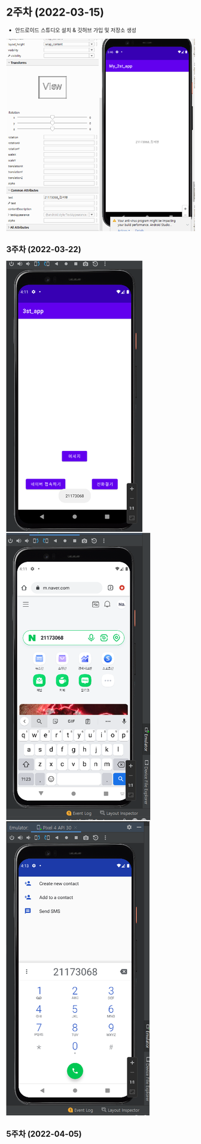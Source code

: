 # 2주차 (2022-03-15)
- 안드로이드 스튜디오 설치 & 깃허브 가입 및 저장소 생성

<img width="" height="" src="./pic/2st.PNG"></img>

## 3주차 (2022-03-22)

<img width="" height="" src="./pic/3st_1.PNG"></img>
<img width="" height="" src="./pic/3st_2.PNG"></img>
<img width="" height="" src="./pic/3st_3.PNG"></img>

## 5주차 (2022-04-05)
